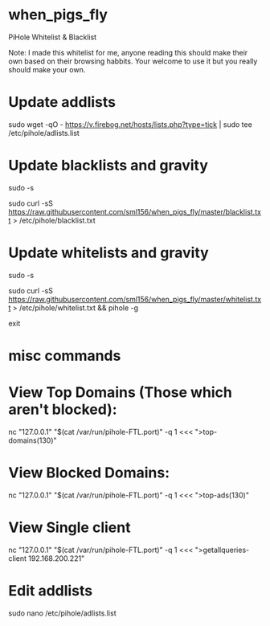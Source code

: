 # when_pigs_fly
PiHole Whitelist & Blacklist

Note:
I made this whitelist for me, anyone reading this should make their own based on their browsing habbits. Your welcome to use it but you really should make your own.

# Update addlists

sudo wget -qO - https://v.firebog.net/hosts/lists.php?type=tick | sudo tee /etc/pihole/adlists.list

# Update blacklists and gravity
sudo -s

sudo curl -sS https://raw.githubusercontent.com/sml156/when_pigs_fly/master/blacklist.txt > /etc/pihole/blacklist.txt


# Update whitelists and gravity
sudo -s

sudo curl -sS https://raw.githubusercontent.com/sml156/when_pigs_fly/master/whitelist.txt > /etc/pihole/whitelist.txt && pihole -g

exit

# misc commands

# View Top Domains (Those which aren't blocked):
nc "127.0.0.1" "$(cat /var/run/pihole-FTL.port)" -q 1 <<< ">top-domains(130)"
# View Blocked Domains:
nc "127.0.0.1" "$(cat /var/run/pihole-FTL.port)" -q 1 <<< ">top-ads(130)"
# View Single client
nc "127.0.0.1" "$(cat /var/run/pihole-FTL.port)" -q 1 <<< ">getallqueries-client 192.168.200.221"  
# Edit addlists
sudo nano /etc/pihole/adlists.list

